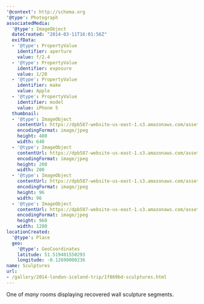 ```yaml
---
'@context': http://schema.org
'@type': Photograph
associatedMedia:
  '@type': ImageObject
  dateCreated: "2014-03-11T16:01:56Z"
  exifData:
  - '@type': PropertyValue
    identifier: aperture
    value: f/2.4
  - '@type': PropertyValue
    identifier: exposure
    value: 1/20
  - '@type': PropertyValue
    identifier: make
    value: Apple
  - '@type': PropertyValue
    identifier: model
    value: iPhone 5
  thumbnail:
  - '@type': ImageObject
    contentUrl: https://dpb587-website-us-east-1.s3.amazonaws.com/asset/gallery/2014-london-iceland-trip/1f869bd-sculptures~640w.jpg
    encodingFormat: image/jpeg
    height: 480
    width: 640
  - '@type': ImageObject
    contentUrl: https://dpb587-website-us-east-1.s3.amazonaws.com/asset/gallery/2014-london-iceland-trip/1f869bd-sculptures~200x200.jpg
    encodingFormat: image/jpeg
    height: 200
    width: 200
  - '@type': ImageObject
    contentUrl: https://dpb587-website-us-east-1.s3.amazonaws.com/asset/gallery/2014-london-iceland-trip/1f869bd-sculptures~96x96.jpg
    encodingFormat: image/jpeg
    height: 96
    width: 96
  - '@type': ImageObject
    contentUrl: https://dpb587-website-us-east-1.s3.amazonaws.com/asset/gallery/2014-london-iceland-trip/1f869bd-sculptures~1280.jpg
    encodingFormat: image/jpeg
    height: 960
    width: 1280
locationCreated:
  '@type': Place
  geo:
    '@type': GeoCoordinates
    latitude: 51.519401550293
    longitude: -0.12690000236
name: Sculptures
url:
- /gallery/2014-london-iceland-trip/1f869bd-sculptures.html
---
```


One of *many* rooms displaying recovered wall sculpture segments.
